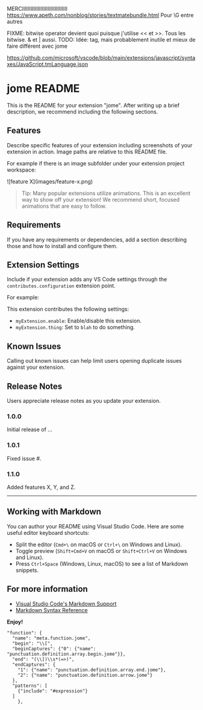 MERCIIIIIIIIIIIIIIIIIIIIIIIIIIIIIIII https://www.apeth.com/nonblog/stories/textmatebundle.html
Pour \G entre autres







FIXME: bitwise operator devient quoi puisque j'utilise << et >>. Tous les bitwise. & et | aussi.
TODO: Idée: <jsx></jsx> tag, mais probablement inutile et mieux de faire différent avec jome

https://github.com/microsoft/vscode/blob/main/extensions/javascript/syntaxes/JavaScript.tmLanguage.json

# jome README

This is the README for your extension "jome". After writing up a brief description, we recommend including the following sections.

## Features

Describe specific features of your extension including screenshots of your extension in action. Image paths are relative to this README file.

For example if there is an image subfolder under your extension project workspace:

\!\[feature X\]\(images/feature-x.png\)

> Tip: Many popular extensions utilize animations. This is an excellent way to show off your extension! We recommend short, focused animations that are easy to follow.

## Requirements

If you have any requirements or dependencies, add a section describing those and how to install and configure them.

## Extension Settings

Include if your extension adds any VS Code settings through the `contributes.configuration` extension point.

For example:

This extension contributes the following settings:

* `myExtension.enable`: Enable/disable this extension.
* `myExtension.thing`: Set to `blah` to do something.

## Known Issues

Calling out known issues can help limit users opening duplicate issues against your extension.

## Release Notes

Users appreciate release notes as you update your extension.

### 1.0.0

Initial release of ...

### 1.0.1

Fixed issue #.

### 1.1.0

Added features X, Y, and Z.

---

## Working with Markdown

You can author your README using Visual Studio Code. Here are some useful editor keyboard shortcuts:

* Split the editor (`Cmd+\` on macOS or `Ctrl+\` on Windows and Linux).
* Toggle preview (`Shift+Cmd+V` on macOS or `Shift+Ctrl+V` on Windows and Linux).
* Press `Ctrl+Space` (Windows, Linux, macOS) to see a list of Markdown snippets.

## For more information

* [Visual Studio Code's Markdown Support](http://code.visualstudio.com/docs/languages/markdown)
* [Markdown Syntax Reference](https://help.github.com/articles/markdown-basics/)

**Enjoy!**















    "function": {
      "name": "meta.function.jome",
      "begin": "\\[",
      "beginCaptures": {"0": {"name": "punctuation.definition.array.begin.jome"}},
      "end": "(\\])\\s*(=>)",
      "endCaptures": {
        "1": {"name": "punctuation.definition.array.end.jome"},
        "2": {"name": "punctuation.definition.arrow.jome"}
      },
      "patterns": [
        {"include": "#expression"}
      ]
		},